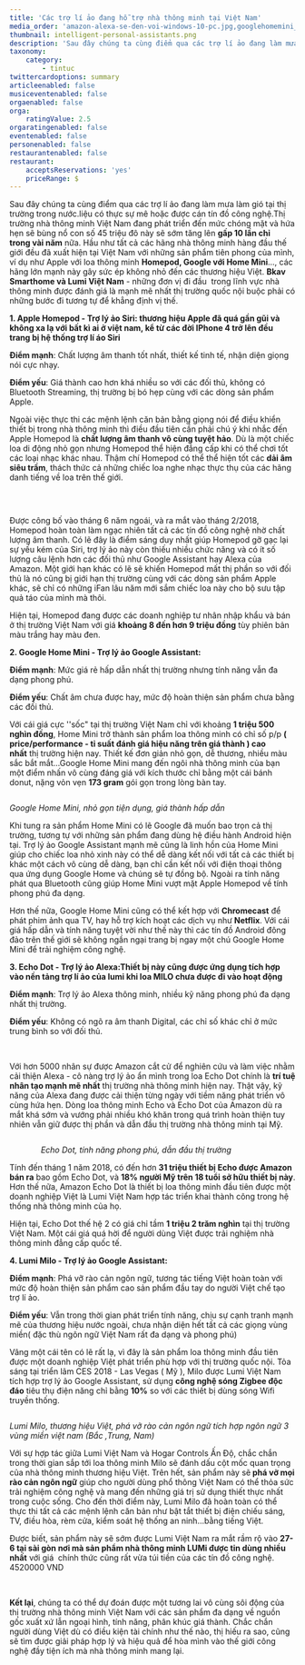 ```yaml
---
title: 'Các trợ lí ảo đang hỗ trợ nhà thông minh tại Việt Nam'
media_order: 'amazon-alexa-se-den-voi-windows-10-pc.jpg,googlehomemini_1528905721.jpg,applehomepod_1528905667.jpg,intelligent-personal-assistants.png,_MILO.jpg'
thumbnail: intelligent-personal-assistants.png
description: 'Sau đây chúng ta cùng điểm qua các trợ lí ảo đang làm mưa làm gió tại thị trường trong nước.liệu có thực sự mê hoặc được cán tín đồ công nghệ.Thị trường nhà thông minh Việt Nam đang phát triển đến mức chóng mặt và hứa hẹn sẽ bùng nổ con số 45 triệu đô này sẽ sớm tăng lên gấp 10 lần chỉ trong vài năm nữa'
taxonomy:
    category:
        - tintuc
twittercardoptions: summary
articleenabled: false
musiceventenabled: false
orgaenabled: false
orga:
    ratingValue: 2.5
orgaratingenabled: false
eventenabled: false
personenabled: false
restaurantenabled: false
restaurant:
    acceptsReservations: 'yes'
    priceRange: $
---
```


<p>Sau đ&acirc;y ch&uacute;ng ta c&ugrave;ng điểm qua c&aacute;c trợ l&iacute; ảo đang l&agrave;m mưa l&agrave;m gi&oacute; tại thị trường trong nước.liệu c&oacute; thực sự m&ecirc; hoặc được c&aacute;n t&iacute;n đồ c&ocirc;ng nghệ.Thị trường nh&agrave; th&ocirc;ng minh Việt Nam đang ph&aacute;t triển đến mức ch&oacute;ng mặt v&agrave; hứa hẹn sẽ b&ugrave;ng nổ con số 45 triệu đ&ocirc; n&agrave;y sẽ sớm tăng l&ecirc;n&nbsp;<strong>gấp&nbsp;10 lần chỉ trong&nbsp;v&agrave;i năm</strong>&nbsp;nữa. Hầu như tất cả c&aacute;c h&atilde;ng nh&agrave; th&ocirc;ng minh h&agrave;ng đầu thế giới đều đ&atilde; xuất hiện tại Việt Nam với những sản phẩm ti&ecirc;n phong của m&igrave;nh, v&iacute; dụ như Apple với loa th&ocirc;ng minh&nbsp;<strong>Homepod, Google với Home Mini</strong>..., c&aacute;c h&atilde;ng lớn mạnh n&agrave;y g&acirc;y sức &eacute;p kh&ocirc;ng nhỏ đến c&aacute;c thương hiệu Việt.&nbsp;<strong>Bkav Smarthome v&agrave; Lumi Việt Nam</strong>&nbsp;- những đơn vị đi đầu&nbsp; trong lĩnh vực nh&agrave; th&ocirc;ng minh được đ&aacute;nh gi&aacute; l&agrave; mạnh mẽ nhất thị trường quốc nội buộc phải c&oacute; những bước đi tương tự để khẳng định vị thế.</p>
<p><strong>1. Apple Homepod - Trợ l&yacute; ảo Siri: thương hiệu Apple đ&atilde; qu&aacute; gần gũi v&agrave; kh&ocirc;ng xa lạ với bất k&igrave; ai ở việt nam, kể từ c&aacute;c đời IPhone 4 trở l&ecirc;n đều trang bị hệ thống trợ l&iacute; &aacute;o Siri</strong></p>
<p><strong>Điểm mạnh</strong>: Chất lượng &acirc;m thanh tốt nhất, thiết kế tinh tế, nhận diện giọng n&oacute;i cực nhạy.</p>
<p><strong>Điểm yếu</strong>: Gi&aacute; th&agrave;nh cao hơn kh&aacute; nhiều so với c&aacute;c đối thủ, kh&ocirc;ng c&oacute; Bluetooth Streaming, thị trường bị b&oacute; hẹp c&ugrave;ng với c&aacute;c d&ograve;ng sản phẩm Apple.</p>
<p>Ngo&agrave;i việc thực thi c&aacute;c mệnh lệnh căn bản bằng giọng n&oacute;i để điều khiển thiết bị trong nh&agrave; th&ocirc;ng minh th&igrave; điều đầu ti&ecirc;n cần phải ch&uacute; &yacute; khi nhắc đến Apple Homepod l&agrave;&nbsp;<strong>chất lượng &acirc;m thanh v&ocirc; c&ugrave;ng tuyệt hảo</strong>. D&ugrave; l&agrave; một chiếc loa di động nhỏ gọn nhưng Homepod thể hiện đẳng cấp khi c&oacute; thể chơi tốt c&aacute;c loại nhạc kh&aacute;c nhau. Thậm ch&iacute; Homepod c&oacute; thể thể hiện tốt c&aacute;c&nbsp;<strong>dải &acirc;m si&ecirc;u trầm</strong>, th&aacute;ch thức cả những chiếc loa nghe nhạc thực thụ của c&aacute;c h&atilde;ng danh tiếng về loa tr&ecirc;n thế giới.</p>
<p><img src="/newv1/tin-tuc/cac-tro-li-ao-dang-ho-tro-nha-thong-minh-tai-viet-nam/applehomepod_1528905667.jpg" alt="" /></p>
<p>&nbsp;</p>
<p>Được c&ocirc;ng bố v&agrave;o th&aacute;ng 6 năm ngo&aacute;i, v&agrave; ra mắt v&agrave;o th&aacute;ng 2/2018, Homepod ho&agrave;n to&agrave;n l&agrave;m ngạc nhi&ecirc;n tất cả c&aacute;c t&iacute;n đồ c&ocirc;ng nghệ nhờ chất lượng &acirc;m thanh. C&oacute; lẽ đ&acirc;y l&agrave; điểm s&aacute;ng duy nhất gi&uacute;p Homepod gỡ gạc lại sự yếu k&eacute;m của Siri, trợ l&yacute; ảo n&agrave;y c&ograve;n thiếu nhiều chức năng v&agrave; c&oacute; &iacute;t số lượng c&acirc;u lệnh hơn c&aacute;c đối thủ như Google Assistant hay Alexa của Amazon. Một giới hạn kh&aacute;c c&oacute; lẽ sẽ khiến Homepod mất thị phần so với đối thủ l&agrave; n&oacute; cũng bị giới hạn thị trường c&ugrave;ng với c&aacute;c d&ograve;ng sản phẩm Apple kh&aacute;c, sẽ chỉ c&oacute; những iFan l&acirc;u năm mới sắm chiếc loa n&agrave;y cho bộ sưu tập quả t&aacute;o của m&igrave;nh m&agrave; th&ocirc;i.</p>
<p>Hiện tại, Homepod đang được c&aacute;c doanh nghiệp tư nh&acirc;n nhập khẩu v&agrave; b&aacute;n ở thị trường Việt Nam với gi&aacute;&nbsp;<strong>khoảng 8 đến hơn 9 triệu đồng</strong>&nbsp;t&ugrave;y phi&ecirc;n bản m&agrave;u trắng hay m&agrave;u đen.</p>
<p><strong>2. Google Home Mini - Trợ l&yacute; ảo Google Assistant:</strong></p>
<p><strong>Điểm mạnh</strong>: Mức gi&aacute; rẻ hấp dẫn nhất thị trường nhưng t&iacute;nh năng vẫn đa dạng phong ph&uacute;.</p>
<p><strong>Điểm yếu</strong>: Chất &acirc;m chưa được hay, mức độ ho&agrave;n thiện sản phẩm chưa bằng c&aacute;c đối thủ.</p>
<p>Với c&aacute;i gi&aacute; cực ''sốc" tại thị trường Việt Nam chỉ với khoảng&nbsp;<strong>1 triệu 500 ngh&igrave;n đồng</strong>, Home Mini trở th&agrave;nh sản phẩm loa th&ocirc;ng minh c&oacute; chỉ số p/p&nbsp;<strong>( price/performance - tỉ suất đ&aacute;nh gi&aacute; hiệu năng tr&ecirc;n gi&aacute; th&agrave;nh ) cao nhất</strong>&nbsp;thị trường hiện nay. Thiết kế đơn giản nhỏ gọn, dễ thương, nhiều m&agrave;u sắc bắt mắt...Google Home Mini mang đến ng&ocirc;i nh&agrave; th&ocirc;ng minh của bạn một điểm nhấn v&ocirc; c&ugrave;ng đ&aacute;ng gi&aacute; với k&iacute;ch thước chỉ bằng một c&aacute;i b&aacute;nh donut, nặng vỏn vẹn&nbsp;<strong>173 gram</strong>&nbsp;g&oacute;i gọn trong l&ograve;ng b&agrave;n tay.</p>
<p><img src="/newv1/tin-tuc/cac-tro-li-ao-dang-ho-tro-nha-thong-minh-tai-viet-nam/googlehomemini_1528905721.jpg" alt="" /></p>
<p><em>Google Home Mini, nhỏ gọn tiện dụng, gi&aacute; th&agrave;nh hấp dẫn</em></p>
<p>Khi tung ra sản phẩm Home Mini c&oacute; lẽ Google đ&atilde; muốn bao trọn cả thị trường, tương tự với những sản phẩm đang d&ugrave;ng hệ điều h&agrave;nh Android hiện tại. Trợ l&yacute; ảo Google Assistant mạnh mẽ cũng l&agrave; linh hồn của Home Mini gi&uacute;p cho chiếc loa nhỏ xinh n&agrave;y c&oacute; thể dễ d&agrave;ng kết nối với tất cả c&aacute;c thiết bị kh&aacute;c một c&aacute;ch v&ocirc; c&ugrave;ng dễ d&agrave;ng, bạn chỉ cần kết nối với điện thoại th&ocirc;ng qua ứng dụng Google Home v&agrave; ch&uacute;ng sẽ tự đồng bộ. Ngo&agrave;i ra t&iacute;nh năng ph&aacute;t qua Bluetooth cũng gi&uacute;p Home Mini vượt mặt Apple Homepod về t&iacute;nh phong ph&uacute; đa dạng.</p>
<p>Hơn thế nữa, Google Home Mini cũng c&oacute; thể kết hợp với&nbsp;<strong>Chromecast</strong>&nbsp;để ph&aacute;t phim ảnh qua TV, hay hỗ trợ k&iacute;ch hoạt c&aacute;c dịch vụ như&nbsp;<strong>Netflix</strong>. Với c&aacute;i gi&aacute; hấp dẫn v&agrave; t&iacute;nh năng tuyệt vời như thế n&agrave;y th&igrave; c&aacute;c t&iacute;n đồ Android đ&ocirc;ng đảo tr&ecirc;n thế giới sẽ kh&ocirc;ng ngần ngại trang bị ngay một ch&uacute; Google Home Mini để trải nghiệm c&ocirc;ng nghệ.</p>
<p><strong>3. Echo Dot - Trợ l&yacute; ảo Alexa:Thiết bị n&agrave;y cũng được ứng dụng t&iacute;ch hợp v&agrave;o nền tảng trợ l&iacute; ảo của lumi khi loa MILO chưa được đi v&agrave;o hoạt động</strong></p>
<p><strong>Điểm mạnh</strong>: Trợ l&yacute; ảo Alexa th&ocirc;ng minh, nhiều kỹ năng phong ph&uacute; đa dạng nhất thị trường.</p>
<p><strong>Điểm yếu</strong>: Kh&ocirc;ng c&oacute; ng&otilde; ra &acirc;m thanh Digital, c&aacute;c chỉ số kh&aacute;c chỉ ở mức trung b&igrave;nh so với đối thủ.</p>
<div id="AdAsia">&nbsp;</div>
<p>Với hơn 5000 nh&acirc;n sự được Amazon cắt cử để nghi&ecirc;n cứu v&agrave; l&agrave;m việc nhằm cải thiện Alexa - c&ocirc; n&agrave;ng trợ l&yacute; ảo ẩn m&igrave;nh trong loa Echo Dot ch&iacute;nh l&agrave;&nbsp;<strong>tr&iacute; tuệ nh&acirc;n tạo mạnh mẽ nhất</strong>&nbsp;thị trường nh&agrave; th&ocirc;ng minh hiện nay. Thật vậy, kỹ năng của Alexa đang được cải thiện từng ng&agrave;y với tiềm năng ph&aacute;t triển v&ocirc; c&ugrave;ng hứa hẹn. D&ograve;ng loa th&ocirc;ng minh Echo v&agrave; Echo Dot của Amazon d&ugrave; ra mắt kh&aacute; sớm v&agrave; vướng phải nhiều kh&oacute; khăn trong qu&aacute; tr&igrave;nh ho&agrave;n thiện tuy nhi&ecirc;n vẫn giữ được thị phần v&agrave; dẫn đầu thị trường nh&agrave; th&ocirc;ng minh tại Mỹ.</p>
<p><img src="/newv1/tin-tuc/cac-tro-li-ao-dang-ho-tro-nha-thong-minh-tai-viet-nam/amazon-alexa-se-den-voi-windows-10-pc.jpg" alt="" /></p>
<p><em>&nbsp; &nbsp; &nbsp; &nbsp; &nbsp; &nbsp; &nbsp; Echo Dot, t&iacute;nh năng phong ph&uacute;, dẫn đầu thị trường</em></p>
<p>T&iacute;nh đến th&aacute;ng 1 năm 2018, c&oacute; đến hơn&nbsp;<strong>31 triệu thiết bị Echo được Amazon b&aacute;n ra</strong>&nbsp;bao gồm Echo Dot, v&agrave;&nbsp;<strong>18% người Mỹ tr&ecirc;n 18 tuổi sở hữu thiết bị n&agrave;y</strong>. Hơn thế nữa, Amazon Echo Dot l&agrave; thiết bị loa th&ocirc;ng minh đầu ti&ecirc;n được một doanh nghiệp Việt l&agrave; Lumi Việt Nam hợp t&aacute;c triển khai th&agrave;nh c&ocirc;ng trong hệ thống nh&agrave; th&ocirc;ng minh của họ.</p>
<p>Hiện tại, Echo Dot thế hệ 2 c&oacute; gi&aacute; chỉ tầm&nbsp;<strong>1 triệu 2 trăm ngh&igrave;n</strong>&nbsp;tại thị trường Việt Nam. Một c&aacute;i gi&aacute; qu&aacute; hời để người d&ugrave;ng Việt được trải nghiệm nh&agrave; th&ocirc;ng minh đẳng cấp quốc tế.</p>
<p><strong>4. Lumi Milo - Trợ l&yacute; ảo Google Assistant:</strong></p>
<p><strong>Điểm mạnh</strong>: Ph&aacute; vỡ r&agrave;o cản ng&ocirc;n ngữ, tương t&aacute;c tiếng Việt ho&agrave;n to&agrave;n với mức độ ho&agrave;n thiện sản phẩm cao sản phẩm đầu tay do người Việt chế tạo trợ l&iacute; ảo.</p>
<p><strong>Điểm yếu</strong>: Vẫn trong thời gian ph&aacute;t triển t&iacute;nh năng, chịu sự cạnh tranh mạnh mẽ của thương hiệu nước ngo&agrave;i, chưa nhận diện hết tất cả c&aacute;c giọng v&ugrave;ng miền( đặc th&ugrave; ng&ocirc;n ngữ Việt Nam rất đa dạng v&agrave; phong ph&uacute;)</p>
<p>V&acirc;ng một c&aacute;i t&ecirc;n c&oacute; lẽ rất lạ, v&igrave; đ&acirc;y l&agrave; sản phẩm loa th&ocirc;ng minh đầu ti&ecirc;n được một doanh nghiệp Việt ph&aacute;t triển ph&ugrave; hợp với thị trường quốc nội. Tỏa s&aacute;ng tại triển l&atilde;m CES 2018 - Las Vegas ( Mỹ ), Milo được Lumi Việt Nam t&iacute;ch hợp trợ l&yacute; ảo Google Assistant, sử dụng&nbsp;<strong>c&ocirc;ng nghệ s&oacute;ng Zigbee độc đ&aacute;o</strong>&nbsp;ti&ecirc;u thụ điện năng chỉ bằng&nbsp;<strong>10%</strong>&nbsp;so với c&aacute;c thiết bị d&ugrave;ng s&oacute;ng Wifi truyền thống.</p>
<p><img src="/newv1/tin-tuc/cac-tro-li-ao-dang-ho-tro-nha-thong-minh-tai-viet-nam/_MILO.jpg" alt="" /></p>
<p><em>Lumi Milo, thương hiệu Việt, ph&aacute; vỡ r&agrave;o cản ng&ocirc;n ngữ t&iacute;ch hợp ng&ocirc;n ngữ 3 v&ugrave;ng miền việt nam (Bắc ,Trung, Nam)</em></p>
<p>Với sự hợp t&aacute;c giữa Lumi Việt Nam v&agrave; Hogar Controls Ấn Độ, chắc chắn trong thời gian sắp tới loa th&ocirc;ng minh Milo sẽ đ&aacute;nh dấu cột mốc quan trọng của nh&agrave; th&ocirc;ng minh thương hiệu Việt. Tr&ecirc;n hết, sản phẩm n&agrave;y sẽ<strong>&nbsp;ph&aacute; vỡ mọi r&agrave;o cản ng&ocirc;n ngữ</strong>&nbsp;gi&uacute;p cho người d&ugrave;ng phổ th&ocirc;ng Việt Nam c&oacute; thể thỏa sức trải nghiệm c&ocirc;ng nghệ v&agrave; mang đến những gi&aacute; trị sử dụng thiết thực nhất trong cuộc sống. Cho đến thời điểm n&agrave;y, Lumi Milo đ&atilde; ho&agrave;n to&agrave;n c&oacute; thể thực thi tất cả c&aacute;c mệnh lệnh căn bản như bật tắt thiết bị điện chiếu s&aacute;ng, TV, điều h&ograve;a, r&egrave;m cửa, kiểm so&aacute;t hệ thống an ninh...bằng tiếng Việt.</p>
<p>Được biết, sản phẩm n&agrave;y sẽ sớm được Lumi Việt Nam ra mắt rầm rộ v&agrave;o&nbsp;<strong>27-6 tại s&agrave;i g&ograve;n nơi m&agrave; sản phẩm nh&agrave; th&ocirc;ng minh LUMi được tin d&ugrave;ng nhiều nhất</strong>&nbsp;với gi&aacute;&nbsp; ch&iacute;nh thức cũng rất vừa t&uacute;i tiền của c&aacute;c t&iacute;n đồ c&ocirc;ng nghệ. 4520000 VND</p>
<p>&nbsp;</p>
<p><strong>Kết lại</strong>, ch&uacute;ng ta c&oacute; thể dự đo&aacute;n được một tương lai v&ocirc; c&ugrave;ng s&ocirc;i động của thị trường nh&agrave; th&ocirc;ng minh Việt Nam với c&aacute;c sản phẩm đa dạng về nguồn gốc xuất xứ lẫn ngoại h&igrave;nh, t&iacute;nh năng, ph&acirc;n kh&uacute;c gi&aacute; th&agrave;nh. Chắc chắn người d&ugrave;ng Việt d&ugrave; c&oacute; điều kiện t&agrave;i ch&iacute;nh như thế n&agrave;o, thị hiếu ra sao, cũng sẽ t&igrave;m được giải ph&aacute;p hợp l&yacute; v&agrave; hiệu quả để h&ograve;a m&igrave;nh v&agrave;o thế giới c&ocirc;ng nghệ đầy tiện &iacute;ch m&agrave; nh&agrave; th&ocirc;ng minh mang lại.</p>